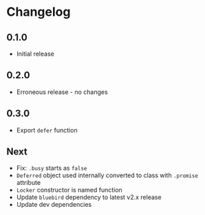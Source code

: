 # Changelog

## 0.1.0

* Initial release

## 0.2.0

* Erroneous release - no changes

## 0.3.0

* Export `defer` function

## Next

* Fix: `.busy` starts as `false`
* `Deferred` object used internally converted to class with `.promise` attribute
* `Locker` constructor is named function
* Update `bluebird` dependency to latest v2.x release
* Update dev dependencies
